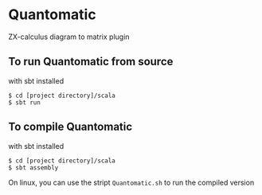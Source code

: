 # Quantomatic
ZX-calculus diagram to matrix plugin

## To run Quantomatic from source
with sbt installed
~~~~
$ cd [project directory]/scala
$ sbt run
~~~~

## To compile Quantomatic
with sbt installed
~~~~
$ cd [project directory]/scala
$ sbt assembly
~~~~

On linux, you can use the stript `Quantomatic.sh` to run the compiled version

